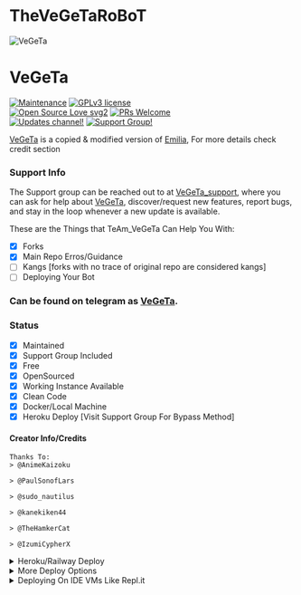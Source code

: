 # TheVeGeTaRoBoT
![VeGeTa](https://telegra.ph/file/273496a28bd1b9fc26b96.jpg)
# VeGeTa
[![Maintenance](https://img.shields.io/badge/Maintained%3F-yes-green.svg)](https://github.com/NiGhTBoT22/TheVegetaBot/graphs/commit-activity) [![GPLv3 license](https://img.shields.io/badge/License-GPLv3-blue.svg)](https://perso.crans.org/besson/LICENSE.html)<br> [![Open Source Love svg2](https://badges.frapsoft.com/os/v2/open-source.svg?v=103)](https://github.com/ellerbrock/open-source-badges/) [![PRs Welcome](https://img.shields.io/badge/PRs-welcome-brightgreen.svg?style=flat-square)](https://makeapullrequest.com)<br> [![Updates channel!](https://img.shields.io/badge/Join%20Channel-↗-red)](https://t.me/VeGeTa_UpDaTeS) 
[![Support Group!](https://img.shields.io/badge/Join%20Group-↗-green)](https://t.me/VeGeTa_support)

[VeGeTa](https://t.me/ThE_VeGeTa_RoBoT) is a copied & modified version of [Emilia](https://t.me/EmiliaAnimeRobot), For more details check credit section 

### Support Info


The Support group can be reached out to at [VeGeTa_support](https://t.me/VeGeTa_support), where you can ask for help about [VeGeTa](https://t.me/ThE_VeGeTa_RoBoT), discover/request new features, report bugs, and stay in the loop whenever a new update is available. <br>


These are the Things that TeAm_VeGeTa Can Help You With:

+ [x] Forks
+ [x] Main Repo Erros/Guidance
+ [ ] Kangs [forks with no trace of original repo are considered kangs]
+ [ ] Deploying Your Bot

### Can be found on telegram as [VeGeTa](https://t.me/ThE_VeGeTa_RoBoT).

### Status

+ [x] Maintained
+ [x] Support Group Included
+ [x] Free
+ [x] OpenSourced
+ [x] Working Instance Available
+ [x] Clean Code
+ [x] Docker/Local Machine
+ [x] Heroku Deploy [Visit Support Group For Bypass Method]

#### Creator Info/Credits

```
Thanks To:
> @AnimeKaizoku

> @PaulSonofLars

> @sudo_nautilus

> @kanekiken44

> @TheHamkerCat

> @IzumiCypherX

```


<details>
	<summary>Heroku/Railway Deploy</summary>
	<br>
	<b>
The Easiest Way to Deploy This Bot is Via Heroku.
		In Order To deploy, You Just Have Fill The Necessary Environment Variables and Done!</b>
	
  <h1>
    <p align="center">
        <a href="https://heroku.com/deploy?template=https://github.com/NiGhTBoT22/TheVegetaBot">
            <img src="https://www.herokucdn.com/deploy/button.svg" alt="Deploy">
        </a>
</h1>
</details> 







<details>
    <summary>More Deploy Options</summary>
    <br>
    <p align="center">

    Deploying on Local Machine

</p>

```console
    NiGhTBoT22@arch:~$ git clone https://github.com/NiGhTBoT22/TheVegetaBot
    NiGhTBoT22@arch:~$ cd TheVegetaBot
    NiGhTBoT22@arch:~$ cp sample_config.py config.py
```

Edit Config.py with your own Values

Start with ```python -m TheVegetaBot```

</details>    

<details>
     <summary>Deploying On IDE VMs Like Repl.it</summary>
       <br>
         <p align="left">
            <b> 

            Refer to Deploying On Local Machine

 </b>
</p>
</details>
